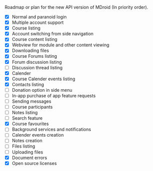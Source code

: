 Roadmap or plan for the new API version of MDroid (In priority order).

- [x] Normal and paranoid login
- [x] Multiple account support
- [x] Course listing
- [x] Account switching from side navigation
- [x] Course content listing
- [x] Webview for module and other content viewing
- [x] Downloading files
- [x] Course Forums listing
- [x] Forum discussion listing
- [ ] Discussion thread listing
- [x] Calender
- [x] Course Calender events listing
- [x] Contacts listing
- [ ] Donation option in side menu
- [ ] In-app purchase of app feature requests
- [ ] Sending messages
- [ ] Course participants
- [ ] Notes listing
- [ ] Search feature
- [x] Course favourites
- [ ] Background services and notifications
- [ ] Calender events creation
- [ ] Notes creation
- [ ] Files listing
- [ ] Uploading files
- [x] Document errors
- [x] Open source licenses
